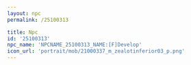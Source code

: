 ```yaml
---
layout: npc
permalink: /25100313

title: Npc
id: '25100313'
npc_name: 'NPCNAME_25100313_NAME:[F]Develop'
icon_url: 'portrait/mob/21000337_m_zealotinferior03_p.png'
---
```

